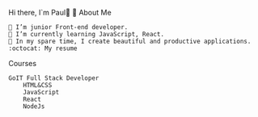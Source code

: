 Hi there, I`m Paul👨 👋 About Me

    🔭 I’m junior Front-end developer.
    🌱 I’m currently learning JavaScript, React.
    🌌 In my spare time, I create beautiful and productive applications.
    :octocat: My resume

Courses

    GoIT Full Stack Developer
        HTML&CSS
        JavaScript
        React
        NodeJs
